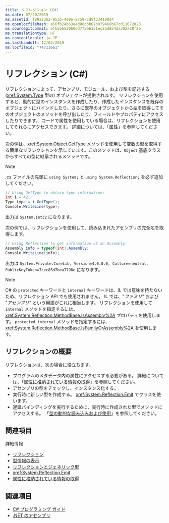 ```yaml
---
title: リフレクション (C#)
ms.date: 07/20/2015
ms.assetid: f80a2362-953b-4e8e-9759-cd5f334190d4
ms.openlocfilehash: a56fb24b63e4d80dbb67b079466b67cd11672023
ms.sourcegitcommit: 5fb5b6520b06d7f5e6131ec2ad854da302a28f2e
ms.translationtype: HT
ms.contentlocale: ja-JP
ms.lasthandoff: 12/03/2019
ms.locfileid: "74711661"
---
```

# <a name="reflection-c"></a>リフレクション (C#)

リフレクションによって、アセンブリ、モジュール、および型を記述する (<xref:System.Type> 型の) オブジェクトが提供されます。 リフレクションを使用すると、動的に型のインスタンスを作成したり、作成したインスタンスを既存のオブジェクトにバインドしたり、さらに既存のオブジェクトから型を取得してそのオブジェクトのメソッドを呼び出したり、フィールドやプロパティにアクセスしたりできます。 コードで属性を使用している場合は、リフレクションを使用してそれらにアクセスできます。 詳細については、「[属性](../../../standard/attributes/index.md)」を参照してください。

次の例は、<xref:System.Object.GetType> メソッドを使用して変数の型を取得する簡単なリフレクションを示しています。このメソッドは、`Object` 基底クラスからすべての型に継承されるメソッドです。

> [!NOTE]
> *.cs* ファイルの先頭に `using System;` と `using System.Reflection;` を必ず追加してください。

```csharp
// Using GetType to obtain type information:
int i = 42;
Type type = i.GetType();
Console.WriteLine(type);
```

出力は `System.Int32` になります。

次の例では、リフレクションを使用して、読み込まれたアセンブリの完全名を取得します。

```csharp
// Using Reflection to get information of an Assembly:
Assembly info = typeof(int).Assembly;
Console.WriteLine(info);
```

出力は `System.Private.CoreLib, Version=4.0.0.0, Culture=neutral, PublicKeyToken=7cec85d7bea7798e` になります。

> [!NOTE]
> C# の `protected` キーワードと `internal` キーワードは、IL では意味を持たないため、リフレクション API でも使用されません。 IL では、"*ファミリ*" および "*アセンブリ*" という用語がこれに相当します。 リフレクションを使用して `internal` メソッドを指定するには、<xref:System.Reflection.MethodBase.IsAssembly%2A> プロパティを使用します。 `protected internal` メソッドを指定するには、<xref:System.Reflection.MethodBase.IsFamilyOrAssembly%2A> を使用します。

## <a name="reflection-overview"></a>リフレクションの概要

リフレクションは、次の場合に役立ちます。

- プログラムのメタデータ内の属性にアクセスする必要がある。 詳細については、「[属性に格納されている情報の取得](../../../standard/attributes/retrieving-information-stored-in-attributes.md)」を参照してください。
- アセンブリの型をチェックし、インスタンス化する。
- 実行時に新しい型を作成する。 <xref:System.Reflection.Emit> でクラスを使います。
- 遅延バインディングを実行するために、実行時に作成された型でメソッドにアクセスする。 「[型の動的な読み込みおよび使用](../../../framework/reflection-and-codedom/dynamically-loading-and-using-types.md)」を参照してください。

## <a name="related-sections"></a>関連項目

詳細情報

- [リフレクション](../../../framework/reflection-and-codedom/reflection.md)
- [型情報の表示](../../../framework/reflection-and-codedom/viewing-type-information.md)
- [リフレクションとジェネリック型](../../../framework/reflection-and-codedom/reflection-and-generic-types.md)
- <xref:System.Reflection.Emit>
- [属性に格納されている情報の取得](../../../standard/attributes/retrieving-information-stored-in-attributes.md)

## <a name="see-also"></a>関連項目

- [C# プログラミング ガイド](../index.md)
- [.NET のアセンブリ](../../../standard/assembly/index.md)
